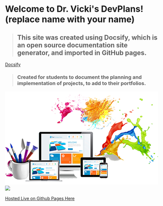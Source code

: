 # Welcome to Dr. Vicki's DevPlans! (replace name with your name)

> ## This site was created using Docsify, which is an open source documentation site generator, and imported in GitHub pages. 
[Docsify](https://docsify.js.org)

> ### Created for students to document the planning and implementation of projects, to add to their portfolios.

![Welcome to DevPlans](./images/cover.jpg) ![](https://encrypted-tbn0.gstatic.com/images?q=tbn:ANd9GcQqRXJbsazRKz_6AcqwC7rUT7Rbu3V0oYIXDQ&usqp=CAU)

[Hosted Live on Github Pages Here](https://drvicki.github.io/devplans/#/)

